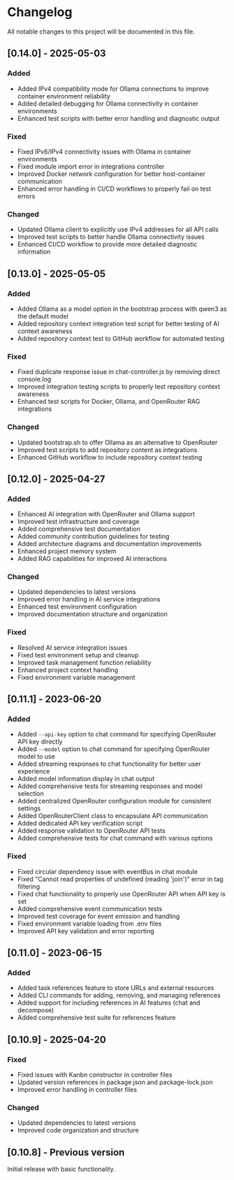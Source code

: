 # Changelog

All notable changes to this project will be documented in this file.

## [0.14.0] - 2025-05-03

### Added
- Added IPv4 compatibility mode for Ollama connections to improve container environment reliability
- Added detailed debugging for Ollama connectivity in container environments
- Enhanced test scripts with better error handling and diagnostic output

### Fixed
- Fixed IPv6/IPv4 connectivity issues with Ollama in container environments
- Fixed module import error in integrations controller
- Improved Docker network configuration for better host-container communication
- Enhanced error handling in CI/CD workflows to properly fail on test errors

### Changed
- Updated Ollama client to explicitly use IPv4 addresses for all API calls
- Improved test scripts to better handle Ollama connectivity issues
- Enhanced CI/CD workflow to provide more detailed diagnostic information

## [0.13.0] - 2025-05-05

### Added
- Added Ollama as a model option in the bootstrap process with qwen3 as the default model
- Added repository context integration test script for better testing of AI context awareness
- Added repository context test to GitHub workflow for automated testing

### Fixed
- Fixed duplicate response issue in chat-controller.js by removing direct console.log
- Improved integration testing scripts to properly test repository context awareness
- Enhanced test scripts for Docker, Ollama, and OpenRouter RAG integrations

### Changed
- Updated bootstrap.sh to offer Ollama as an alternative to OpenRouter
- Improved test scripts to add repository content as integrations
- Enhanced GitHub workflow to include repository context testing

## [0.12.0] - 2025-04-27

### Added
- Enhanced AI integration with OpenRouter and Ollama support
- Improved test infrastructure and coverage
- Added comprehensive test documentation
- Added community contribution guidelines for testing
- Added architecture diagrams and documentation improvements
- Enhanced project memory system
- Added RAG capabilities for improved AI interactions

### Changed
- Updated dependencies to latest versions
- Improved error handling in AI service integrations
- Enhanced test environment configuration
- Improved documentation structure and organization

### Fixed
- Resolved AI service integration issues
- Fixed test environment setup and cleanup
- Improved task management function reliability
- Enhanced project context handling
- Fixed environment variable management

## [0.11.1] - 2023-06-20

### Added
- Added `--api-key` option to chat command for specifying OpenRouter API key directly
- Added `--model` option to chat command for specifying OpenRouter model to use
- Added streaming responses to chat functionality for better user experience
- Added model information display in chat output
- Added comprehensive tests for streaming responses and model selection
- Added centralized OpenRouter configuration module for consistent settings
- Added OpenRouterClient class to encapsulate API communication
- Added dedicated API key verification script
- Added response validation to OpenRouter API tests
- Added comprehensive tests for chat command with various options

### Fixed
- Fixed circular dependency issue with eventBus in chat module
- Fixed "Cannot read properties of undefined (reading 'join')" error in tag filtering
- Fixed chat functionality to properly use OpenRouter API when API key is set
- Added comprehensive event communication tests
- Improved test coverage for event emission and handling
- Fixed environment variable loading from .env files
- Improved API key validation and error reporting

## [0.11.0] - 2023-06-15

### Added
- Added task references feature to store URLs and external resources
- Added CLI commands for adding, removing, and managing references
- Added support for including references in AI features (chat and decompose)
- Added comprehensive test suite for references feature

## [0.10.9] - 2025-04-20

### Fixed
- Fixed issues with Kanbn constructor in controller files
- Updated version references in package.json and package-lock.json
- Improved error handling in controller files

### Changed
- Updated dependencies to latest versions
- Improved code organization and structure

## [0.10.8] - Previous version

Initial release with basic functionality.
